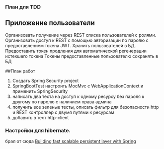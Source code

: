 ### План для TDD 
## Приложение пользователи
Организовать получение через REST списка пользователей с ролями.
Организовать доступ к REST с помощью авторизации по паролю с предоставлением токена JWT.
Хранить пользователей в БД.
Предоставить токен продления для автоматической регенерации истекшего токена
Токены предоставленные пользователю сохранять в БД 

##План работ
1. Создать Spring Security project
2. SpringBootTest
    настроить MocMvc c WebApplicationContext и применить SpringSecurity
3. написать два теста на доступ к одному ресурсу без пароля к другому по паролю с наличием права админа
4. получить все зеленые тесты, описать фильтр для безопасности http и REST контроллер с двумя путями к ресурсам 
5. добавить в тест http-client

### Настройки для hibernate.
брал от сюда [Building fast scalable persistent layer with Spring](https://youtu.be/smyFi4OCHDE?t=310)